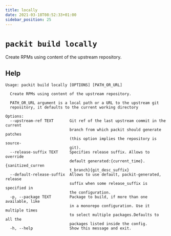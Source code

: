 ```yaml
---
title: locally
date: 2021-03-18T08:52:33+01:00
sidebar_position: 25
---
```


# `packit build locally`

Create RPMs using content of the upstream repository.

## Help

    Usage: packit build locally [OPTIONS] [PATH_OR_URL]
    
      Create RPMs using content of the upstream repository.
    
      PATH_OR_URL argument is a local path or a URL to the upstream git
      repository, it defaults to the current working directory
    
    Options:
      --upstream-ref TEXT       Git ref of the last upstream commit in the current
                                branch from which packit should generate patches
                                (this option implies the repository is source-
                                git).
      --release-suffix TEXT     Specifies release suffix. Allows to override
                                default generated:{current_time}.{sanitized_curren
                                t_branch}{git_desc_suffix}
      --default-release-suffix  Allows to use default, packit-generated, release
                                suffix when some release_suffix is specified in
                                the configuration.
      -p, --package TEXT        Package to build, if more than one available, like
                                in a monorepo configuration. Use it multiple times
                                to select multiple packages.Defaults to all the
                                packages listed inside the config.
      -h, --help                Show this message and exit.
